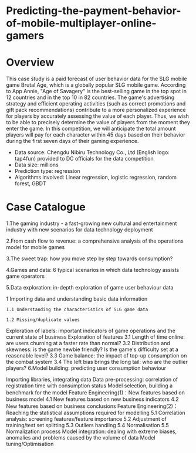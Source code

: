 # Predicting-the-payment-behavior-of-mobile-multiplayer-online-gamers
# Overview
This case study is a paid forecast of user behavior data for the SLG mobile game Brutal Age, which is a globally popular SLG mobile game. According to App Annie, "Age of Savagery" is the best-selling game in the top spot in 12 countries and in the top 10 in 82 countries. The game's advertising strategy and efficient operating activities (such as correct promotions and gift pack recommendations) contribute to a more personalized experience for players by accurately assessing the value of each player. Thus, we wish to be able to precisely determine the value of players from the moment they enter the game. In this competition, we will anticipate the total amount players will pay for each character within 45 days based on their behavior during the first seven days of their gaming experience.

* Data source: Chengdu Nibiru Technology Co., Ltd (English logo: tap4fun) provided to DC officials for the data competition
* Data size: millions
* Prediction type: regression
* Algorithms involved: Linear regression, logistic regression, random forest, GBDT

# Case Catalogue
1.The gaming industry - a fast-growing new cultural and entertainment industry with new scenarios for data technology deployment

2.From cash flow to revenue: a comprehensive analysis of the operations model for mobile games

3.The sweet trap: how you move step by step towards consumption?

4.Games and data: 6 typical scenarios in which data technology assists game operators

5.Data exploration: in-depth exploration of game user behaviour data

  1 Importing data and understanding basic data information
  
    1.1 Understanding the characteristics of SLG game data
    
    1.2 Missing/duplicate values
Exploration of labels: important indicators of game operations and the current state of business
Exploration of features
3.1 Length of time online: are users churning at a faster rate than normal?
3.2 Distribution and skewness: is the game newbie friendly? Is the game's difficulty set at a reasonable level?
3.3 Game balance: the impact of top-up consumption on the combat system
3.4 The left bias brings the long tail: who are the outlier players?
6.Model building: predicting user consumption behaviour

Importing libraries, integrating data
Data pre-processing: correlation of registration time with consumption status
Model selection, building a benchmark for the model
Feature Engineering(1)：New features based on business model
4.1 New features based on new business indicators
4.2 New features based on business conclusions
Feature Engineering(2)：Reaching the statistical assumptions required for modelling
5.1 Correlation analysis: screening features/feature importance
5.2 Adjustment of training/test set splitting
5.3 Outliers handling
5.4 Normalisation
5.5 Normalization process
Model integration: dealing with extreme biases, anomalies and problems caused by the volume of data
Model tuning/Optimisation
